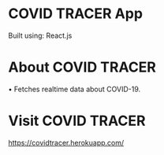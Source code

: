 # COVID TRACER App

Built using: React.js

# About COVID TRACER

• Fetches realtime data about COVID-19.

# Visit COVID TRACER

https://covidtracer.herokuapp.com/
